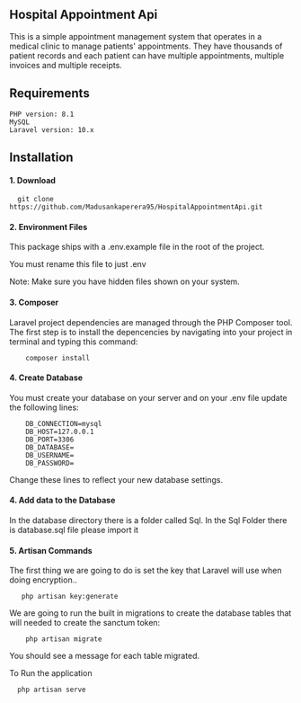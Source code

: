 ## Hospital Appointment Api

This is a simple appointment management system that operates in a medical clinic to manage patients'
appointments. They have thousands of patient records and each patient can have multiple appointments,
multiple invoices and multiple receipts.

## Requirements
    PHP version: 8.1
    MySQL
    Laravel version: 10.x

## Installation

#### 1. Download

      git clone https://github.com/Madusankaperera95/HospitalAppointmentApi.git

#### 2. Environment Files
This package ships with a .env.example file in the root of the project.

You must rename this file to just .env

Note: Make sure you have hidden files shown on your system.

#### 3. Composer
Laravel project dependencies are managed through the PHP Composer tool. The first step is to install the depencencies by navigating into your project in terminal and typing this command:

        composer install

#### 4. Create Database
You must create your database on your server and on your .env file update the following lines:

        DB_CONNECTION=mysql
        DB_HOST=127.0.0.1
        DB_PORT=3306
        DB_DATABASE=
        DB_USERNAME=
        DB_PASSWORD=

Change these lines to reflect your new database settings.

#### 4. Add data to the Database

In the database directory there is a folder called Sql. In the Sql Folder there is database.sql file please import it

#### 5. Artisan Commands

The first thing we are going to do is set the key that Laravel will use when doing encryption..

       php artisan key:generate

We are going to run the built in migrations to create the database tables that will needed to create the sanctum token:

        php artisan migrate

You should see a message for each table migrated.


To Run the application

      php artisan serve
